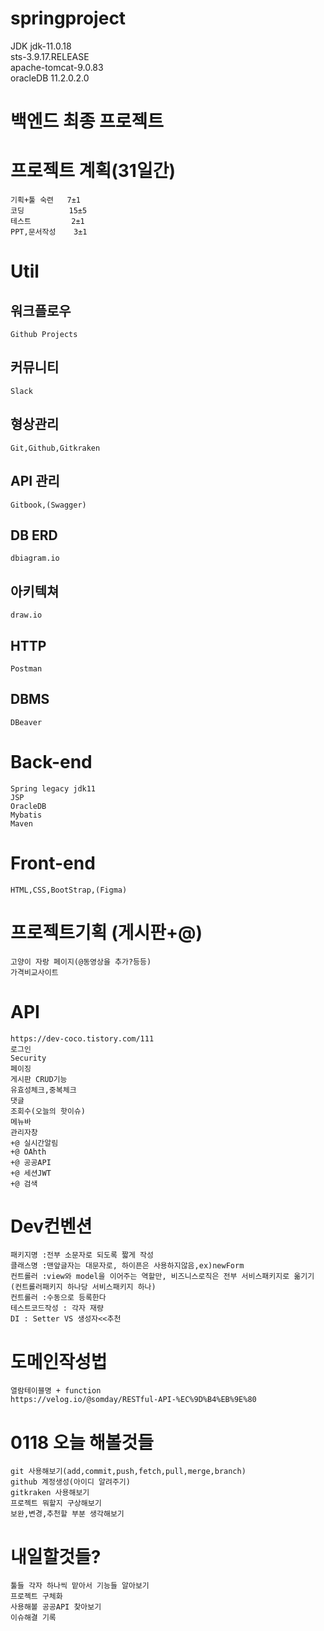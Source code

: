 # springproject

JDK jdk-11.0.18 <br>
sts-3.9.17.RELEASE <br>
apache-tomcat-9.0.83 <br>
oracleDB 11.2.0.2.0 <br>

# 백엔드 최종 프로젝트

# 프로젝트 계획(31일간)
    기획+툴 숙련	  7±1
    코딩		    15±5
    테스트 	    2±1
    PPT,문서작성    3±1

# Util
## 워크플로우 
	Github Projects
## 커뮤니티
	Slack
## 형상관리
	Git,Github,Gitkraken		
## API 관리
	Gitbook,(Swagger)
## DB ERD
	dbiagram.io
## 아키텍쳐	
	draw.io
## HTTP
	Postman
## DBMS
	DBeaver

# Back-end
	Spring legacy jdk11
	JSP
	OracleDB
	Mybatis
	Maven	

# Front-end
	HTML,CSS,BootStrap,(Figma)

# 프로젝트기획 (게시판+@)
	고양이 자랑 페이지(@동영상을 추가?등등)
	가격비교사이트

# API
	https://dev-coco.tistory.com/111
	로그인
	Security
	페이징
	게시판 CRUD기능
	유효성체크,중복체크
	댓글
	조회수(오늘의 핫이슈)
	메뉴바
	관리자창
	+@ 실시간알림
	+@ OAhth
	+@ 공공API
	+@ 세션JWT
	+@ 검색

# Dev컨벤션
	패키지명 :전부 소문자로 되도록 짧게 작성
	클래스명 :맨앞글자는 대문자로, 하이픈은 사용하지않음,ex)newForm
	컨트롤러 :view와 model을 이어주는 역할만, 비즈니스로직은 전부 서비스패키지로 옮기기(컨트롤러패키지 하나당 서비스패키지 하나)
	컨트롤러 :수동으로 등록한다
	테스트코드작성 : 각자 재량
	DI : Setter VS 생성자<<추천
	
# 도메인작성법
	열람테이블명 + function
	https://velog.io/@somday/RESTful-API-%EC%9D%B4%EB%9E%80

# 0118 오늘 해볼것들
	git 사용해보기(add,commit,push,fetch,pull,merge,branch)
	github 계정생성(아이디 알려주기)
	gitkraken 사용해보기
	프로젝트 뭐할지 구상해보기
	보완,변경,추천할 부분 생각해보기

# 내일할것들?
	툴들 각자 하나씩 맡아서 기능들 알아보기
	프로젝트 구체화
	사용해볼 공공API 찾아보기
	이슈해결 기록





	